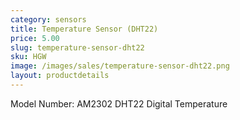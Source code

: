 ```yaml
---
category: sensors
title: Temperature Sensor (DHT22)
price: 5.00
slug: temperature-sensor-dht22
sku: HGW
image: /images/sales/temperature-sensor-dht22.png
layout: productdetails
---
```

Model Number: AM2302 DHT22 Digital Temperature